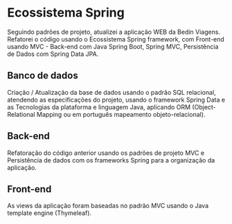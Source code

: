 # Ecossistema Spring
Seguindo padrões de projeto, atualizei a aplicação WEB da Bedin Viagens. Refatorei o código usando o Ecossistema Spring framework, com Front-end usando MVC - Back-end com Java Spring Boot, Spring MVC, Persistência de Dados com Spring Data JPA. 

## Banco de dados 
Criação / Atualização da base de dados usando o padrão SQL relacional, atendendo as especificações do projeto, usando o framework Spring Data e as Tecnologias da plataforma e linguagem Java, aplicando ORM (Object-Relational Mapping ou em português mapeamento objeto-relacional).  
 
## Back-end 
Refatoração do código anterior usando os padrões de projeto MVC e Persistência de dados com os frameworks Spring para a organização da aplicação. 
  
## Front-end 
As views da aplicação foram baseadas no padrão MVC usando o Java template engine (Thymeleaf).  
